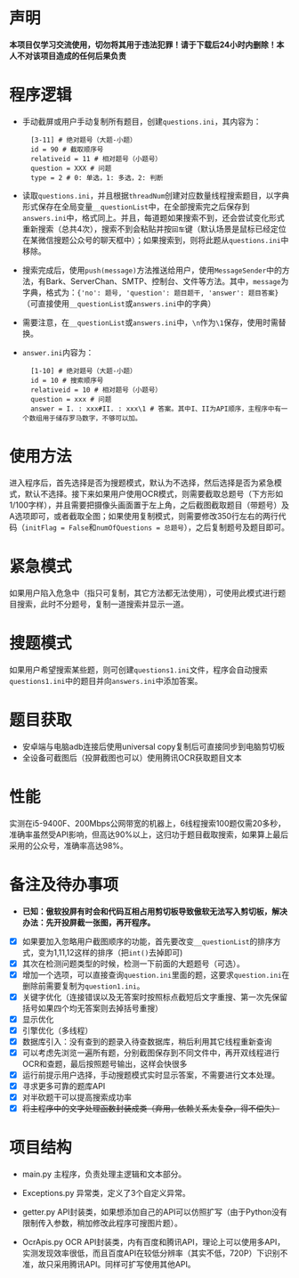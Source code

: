 # 声明
**本项目仅学习交流使用，切勿将其用于违法犯罪！请于下载后24小时内删除！本人不对该项目造成的任何后果负责**

# 程序逻辑
- 手动截屏或用户手动复制所有题目，创建`questions.ini`，其内容为：  

        [3-11] # 绝对题号（大题-小题）
        id = 90 # 截取顺序号
        relativeid = 11 # 相对题号（小题号）
        question = XXX # 问题
        type = 2 # 0: 单选，1: 多选，2: 判断
        
- 读取`questions.ini`，并且根据`threadNum`创建对应数量线程搜索题目，以字典形式保存在全局变量`__questionList`中，在全部搜索完之后保存到`answers.ini`中，格式同上。并且，每道题如果搜索不到，还会尝试变化形式重新搜索（总共4次），搜索不到会粘贴并按`回车`键（默认场景是鼠标已经定位在某微信搜题公众号的聊天框中）；如果搜索到，则将此题从`questions.ini`中移除。
- 搜索完成后，使用`push(message)`方法推送给用户，使用`MessageSender`中的方法，有Bark、ServerChan、SMTP、控制台、文件等方法。其中，`message`为字典，格式为：`{'no': 题号, 'question': 题目题干, 'answer': 题目答案}`（可直接使用`__questionList`或`answers.ini`中的字典）
- 需要注意，在`__questionList`或`answers.ini`中，`\n`作为`\1`保存，使用时需替换。
- `answer.ini`内容为：

        [1-10] # 绝对题号（大题-小题）
        id = 10 # 搜索顺序号
        relativeid = 10 # 相对题号（小题号）
        question = xxx # 问题
        answer = I. : xxx#II. : xxx\1 # 答案。其中I、II为API顺序，主程序中有一个数组用于储存罗马数字，不够可以加。

# 使用方法
进入程序后，首先选择是否为搜题模式，默认为不选择，然后选择是否为紧急模式，默认不选择。接下来如果用户使用OCR模式，则需要截取总题号（下方形如1/100字样），并且需要把摄像头画面置于左上角，之后截图截取题目（带题号）及A选项即可，或者截取全图；如果使用复制模式，则需要修改350行左右的两行代码（`initFlag = False`和`numOfQuestions = 总题号`），之后复制题号及题目即可。
  
# 紧急模式
如果用户陷入危急中（指只可复制，其它方法都无法使用），可使用此模式进行题目搜索，此时不分题号，复制一道搜索并显示一道。

# 搜题模式
如果用户希望搜索某些题，则可创建`questions1.ini`文件，程序会自动搜索`questions1.ini`中的题目并向`answers.ini`中添加答案。

# 题目获取
- 安卓端与电脑adb连接后使用universal copy复制后可直接同步到电脑剪切板
- 全设备可截图后（投屏截图也可以）使用腾讯OCR获取题目文本

# 性能
实测在i5-9400F、200Mbps公网带宽的机器上，6线程搜索100题仅需20多秒，准确率虽然受API影响，但高达90%以上，这归功于题目截取搜索，如果算上最后采用的公众号，准确率高达98%。

# 备注及待办事项
- **已知：傲软投屏有时会和代码互相占用剪切板导致傲软无法写入剪切板，解决办法：先开投屏截一张图，再开程序。** 
- [x] 如果要加入忽略用户截图顺序的功能，首先要改变`__questionList`的排序方式，变为1,11,12这样的排序（把`int()`去掉即可)  
- [x] 其次在检测问题类型的时候，检测一下前面的大题题号（可选）。  
- [X] 增加一个选项，可以直接查询`question.ini`里面的题，这要求`question.ini`在删除前需要复制为`question1.ini`。  
- [X] 关键字优化（连接错误以及无答案时按照标点截短后文字重搜、第一次先保留括号如果四个均无答案则去掉括号重搜）  
- [X] 显示优化  
- [X] 引擎优化（多线程）  
- [X] 数据库引入：没有查到的题录入待查数据库，稍后利用其它线程重新查询  
- [X] 可以考虑先浏览一遍所有题，分别截图保存到不同文件中，再开双线程进行OCR和查题，最后按照题号输出，这样会快很多  
- [X] 运行前提示用户选择，手动搜题模式实时显示答案，不需要进行文本处理。  
- [X] 寻求更多可靠的题库API  
- [X] 对半砍题干可以提高搜索成功率  
- [X] ~~将主程序中的文字处理函数封装成类（弃用，依赖关系太复杂，得不偿失）~~

# 项目结构
- main.py
主程序，负责处理主逻辑和文本部分。  
  
- Exceptions.py
异常类，定义了3个自定义异常。  
  
- getter.py
API封装类，如果想添加自己的API可以仿照扩写（由于Python没有限制传入参数，稍加修改此程序可搜图片题）。  
  
- OcrApis.py
OCR API封装类，内有百度和腾讯API，理论上可以使用多API，实测发现效率很低，而且百度API在较低分辨率（其实不低，720P）下识别不准，故只采用腾讯API。同样可扩写使用其他API。
